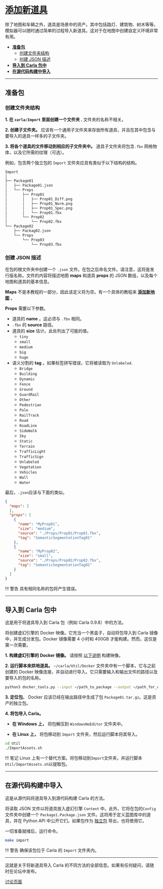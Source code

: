 # [添加新道具](https://carla.readthedocs.io/en/latest/tuto_A_add_props/) 

除了地图和车辆之外，道具是场景中的资产。其中包括路灯、建筑物、树木等等。模拟器可以随时通过简单的过程导入新道具。这对于在地图中创建自定义环境非常有用。

* [__准备包__](#prepare-the-package)  
	*   [创建文件夹结构](#create-the-folder-structure)  
	*   [创建 JSON 描述](#create-the-json-description)  
*   [__导入到 Carla 包中__](#ingestion-in-a-carla-package) 
*   [__在源代码构建中导入__](#ingestion-in-a-build-from-source) 

---
## 准备包 <span id="prepare-the-package"></span>

### 创建文件夹结构 <span id="create-the-folder-structure"></span>

__1. 在 `carla/Import` 里面创建一个文件夹 .__ 文件夹的名称不相关。  

__2. 创建子文件夹。__ 应该有一个通用子文件夹来存放所有道具，并且在其中包含与要导入的道具一样多的子文件夹。

__3. 将各个道具的文件移动到相应的子文件夹中。__ 道具子文件夹将包含`.fbx` 网格物体，以及它所需的纹理（可选）。

例如，包含两个独立包的 `Import` 文件夹应具有类似于以下结构的结构。

```sh
Import
│
├── Package01
│   ├── Package01.json
│   └── Props
│       ├── Prop01
│       │   ├── Prop01_Diff.png
│       │   ├── Prop01_Norm.png
│       │   ├── Prop01_Spec.png
│       │   └── Prop01.fbx
│       └── Prop02
│           └── Prop02.fbx
└── Package02
    ├── Packag02.json
    └── Props
        └── Prop03
            └── Prop03.fbx
```

### 创建 JSON 描述 <span id="create-the-json-description"></span>

在包的根文件夹中创建一个 `.json` 文件。在包之后命名文件。请注意，这将是发行版名称。文件的内容将描述地图 __maps__ 和道具 __props__ 的 JSON 数组，以及每个地图和道具的基本信息。

__Maps__ 不是本教程的一部分，因此该定义将为空。有一个具体的教程来 [__添加新地图__](tuto_M_custom_map_overview.md) 。

__Props__ 需要以下参数。 

*   道具的 __name__ 。这必须与 `.fbx` 相同。
*   `.fbx` 的 __source__ 路径。
*   道具的 __size__ 估计。此处列出了可能的值。
	*   `tiny`  
	*   `small`  
	*   `medium`  
	*   `big`  
	*   `huge`  
*   语义分割的 __tag__ 。如果标签拼写错误，它将被读取为 `Unlabeled`. 
	*   `Bridge`
	*   `Building`
	*   `Dynamic`
	*   `Fence`
	*   `Ground`
	*   `GuardRail`
	*   `Other`
	*   `Pedestrian`
	*   `Pole`
	*   `RailTrack`
	*   `Road`
	*   `RoadLine`
	*   `SideWalk`
	*   `Sky`
	*   `Static`
	*   `Terrain`
	*   `TrafficLight`
	*   `TrafficSign`
	*   `Unlabeled`
	*   `Vegetation`
	*   `Vehicles`
	*   `Wall`
	*   `Water`

最后，`.json`应该与下面的类似。 

```json
{
  "maps": [
  ],
  "props": [
    {
      "name": "MyProp01",
      "size": "medium",
      "source": "./Props/Prop01/Prop01.fbx",
      "tag": "SemanticSegmentationTag01"
    },
    {
      "name": "MyProp02",
      "size": "small",
      "source": "./Props/Prop02/Prop02.fbx",
      "tag": "SemanticSegmentationTag02"
    }
  ]
}
```
!!! 警告
    具有相同名称的包将产生错误。

---
## 导入到 Carla 包中 <span id="ingestion-in-a-carla-package"></span>

这是用于将道具导入到 Carla 包（例如 Carla 0.9.8）中的方法。 

将创建虚幻引擎的 Docker 映像。它充当一个黑盒子，自动将包导入到 Carla 镜像中，并生成分发包。Docker 镜像需要 4 小时和 400GB 才能构建。然而，这仅是第一次需要。

__1. 构建虚幻引擎的 Docker 镜像。__ 请按照 [以下说明](https://github.com/carla-simulator/carla/tree/master/Util/Docker) 构建映像。

__2. 运行脚本来烘培道具。__ `~/carla/Util/Docker` 文件夹中有一个脚本，它与之前创建的 Docker 映像连接，并自动进行导入。它只需要输入和输出文件的路径以及要导入的包的名称。

```sh
python3 docker_tools.py --input ~/path_to_package --output ~/path_for_output_assets  --package=Package01
```

__3. 定位包__。 Docker 应该已经在输出路径中生成了包 `Package01.tar.gz`。这是资产的独立包。

__4. 将包导入 Carla。__  

*   __在 Windows 上，__ 将包解压到 `WindowsNoEditor` 文件夹中。

*   __在 Linux 上，__ 将包移动到 `Import` 文件夹，然后运行脚本将其导入。

```sh
cd Util
./ImportAssets.sh
```

!!! 笔记
    Linux 上有一个替代方案。将包移动到`Import`文件夹，并运行脚本`Util/ImportAssets.sh`以提取包。


---
## 在源代码构建中导入 <span id="ingestion-in-a-build-from-source"></span>

这是从源代码将道具导入到源代码构建 Carla 的方法。


将读取 JSON 文件以将道具放入虚幻引擎 `Content` 中。此外，它将在包的`Config`文件夹中创建一个 `Package1.Package.json` 文件。这将用于定义蓝图库中的道具，并在 Python API 中公开它们。如果包作为 [独立包](tuto_A_create_standalone.md) 导出，也将使用它。

一切准备就绪后，运行命令。

```sh
make import
```

!!! 警告
    确保该包位于 Carla 的 `Import` 文件夹内。

---

这就是关于将新道具导入 Carla 的不同方法的全部信息。如果有任何疑问，请随时在论坛中发布。

<div class="build-buttons">
<p>
<a href="https://github.com/OpenHUTB/doc/issues" target="_blank" class="btn btn-neutral" title="Go to the CARLA forum">
讨论页面</a>
</p>
</div>


